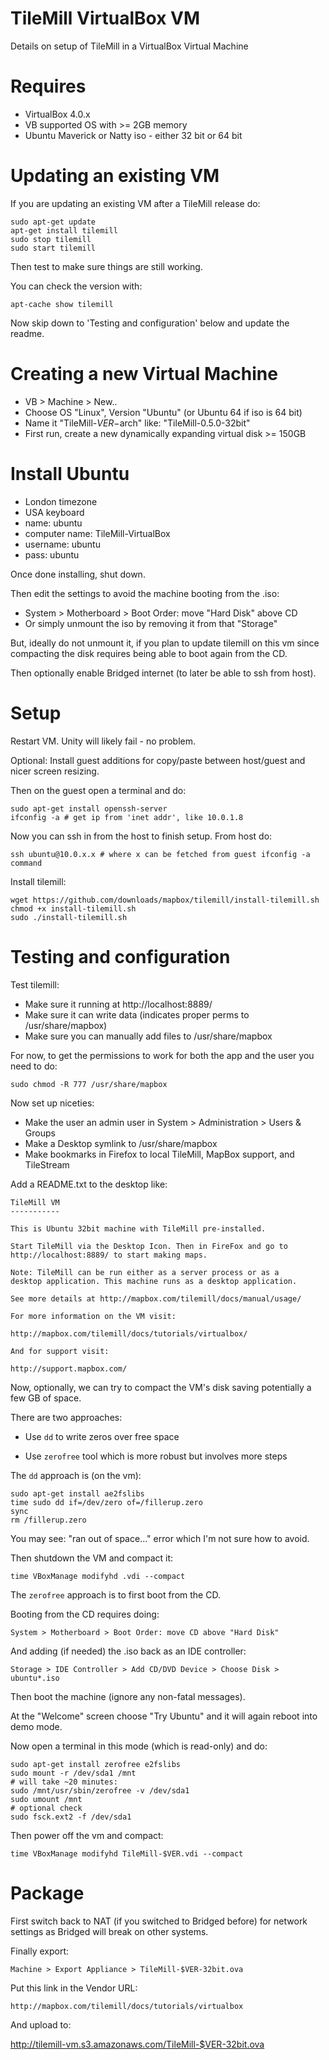 # TileMill VirtualBox VM

Details on setup of TileMill in a VirtualBox Virtual Machine


# Requires

 * VirtualBox 4.0.x
 * VB supported OS with >= 2GB memory
 * Ubuntu Maverick or Natty iso - either 32 bit or 64 bit

# Updating an existing VM

If you are updating an existing VM after a TileMill release do:

    sudo apt-get update
    apt-get install tilemill
    sudo stop tilemill
    sudo start tilemill

Then test to make sure things are still working.

You can check the version with:

    apt-cache show tilemill

Now skip down to 'Testing and configuration' below and update the readme.


# Creating a new Virtual Machine

 * VB > Machine > New..
 * Choose OS "Linux", Version "Ubuntu" (or Ubuntu 64 if iso is 64 bit)
 * Name it "TileMill-$VER-$arch" like: "TileMill-0.5.0-32bit"
 * First run, create a new dynamically expanding virtual disk >=  150GB


# Install Ubuntu

 * London timezone
 * USA keyboard
 * name: ubuntu
 * computer name: TileMill-VirtualBox
 * username: ubuntu
 * pass: ubuntu

Once done installing, shut down.

Then edit the settings to avoid the machine booting from the .iso:

 * System > Motherboard > Boot Order: move "Hard Disk" above CD
 * Or simply unmount the iso by removing it from that "Storage"
 
But, ideally do not unmount it, if you plan to update tilemill on this vm
since compacting the disk requires being able to boot again from the CD.

Then optionally enable Bridged internet (to later be able to ssh from host).


# Setup

Restart VM. Unity will likely fail - no problem.

Optional: Install guest additions for copy/paste between
host/guest and nicer screen resizing.

Then on the guest open a terminal and do:

    sudo apt-get install openssh-server
    ifconfig -a # get ip from 'inet addr', like 10.0.1.8

Now you can ssh in from the host to finish setup. From host do:

    ssh ubuntu@10.0.x.x # where x can be fetched from guest ifconfig -a command

Install tilemill:

    wget https://github.com/downloads/mapbox/tilemill/install-tilemill.sh
    chmod +x install-tilemill.sh
    sudo ./install-tilemill.sh


# Testing and configuration

Test tilemill:
  
  * Make sure it running at http://localhost:8889/
  * Make sure it can write data (indicates proper perms to /usr/share/mapbox)
  * Make sure you can manually add files to /usr/share/mapbox
  
For now, to get the permissions to work for both the app and the user you need to do:

    sudo chmod -R 777 /usr/share/mapbox

  
Now set up niceties:

  * Make the user an admin user in System > Administration > Users & Groups
  * Make a Desktop symlink to /usr/share/mapbox
  * Make bookmarks in Firefox to local TileMill, MapBox support, and TileStream


Add a README.txt to the desktop like:

```
TileMill VM
-----------

This is Ubuntu 32bit machine with TileMill pre-installed.

Start TileMill via the Desktop Icon. Then in FireFox and go to http://localhost:8889/ to start making maps.

Note: TileMill can be run either as a server process or as a
desktop application. This machine runs as a desktop application.

See more details at http://mapbox.com/tilemill/docs/manual/usage/

For more information on the VM visit:

http://mapbox.com/tilemill/docs/tutorials/virtualbox/

And for support visit:

http://support.mapbox.com/    
```

Now, optionally, we can try to compact the VM's disk saving potentially a few GB of space.

There are two approaches:

 * Use `dd` to write zeros over free space

 * Use `zerofree` tool which is more robust but involves more steps

The `dd` approach is (on the vm):

    sudo apt-get install ae2fslibs
    time sudo dd if=/dev/zero of=/fillerup.zero
    sync
    rm /fillerup.zero

You may see: "ran out of space..." error which I'm not sure how to avoid.

Then shutdown the VM and compact it:

    time VBoxManage modifyhd .vdi --compact

The `zerofree` approach is to first boot from the CD.

Booting from the CD requires doing:

    System > Motherboard > Boot Order: move CD above "Hard Disk"

And adding (if needed) the .iso back as an IDE controller:

    Storage > IDE Controller > Add CD/DVD Device > Choose Disk > ubuntu*.iso

Then boot the machine (ignore any non-fatal messages).

At the "Welcome" screen choose "Try Ubuntu" and it will again reboot into demo mode.

Now open a terminal in this mode (which is read-only) and do:

    sudo apt-get install zerofree e2fslibs
    sudo mount -r /dev/sda1 /mnt
    # will take ~20 minutes:
    sudo /mnt/usr/sbin/zerofree -v /dev/sda1
    sudo umount /mnt
    # optional check
    sudo fsck.ext2 -f /dev/sda1

Then power off the vm and compact:

    time VBoxManage modifyhd TileMill-$VER.vdi --compact


# Package

First switch back to NAT (if you switched to Bridged before) for network settings
as Bridged will break on other systems.

Finally export:

    Machine > Export Appliance > TileMill-$VER-32bit.ova

Put this link in the Vendor URL:

    http://mapbox.com/tilemill/docs/tutorials/virtualbox

And upload to:

 http://tilemill-vm.s3.amazonaws.com/TileMill-$VER-32bit.ova